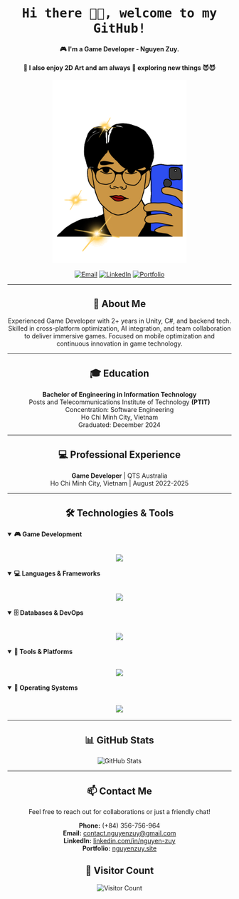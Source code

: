 <h1 align="center"><samp>Hi there 👋🏾, welcome to my GitHub!</h1>
<h4 align="center"> 🎮 I'm a Game Developer - Nguyen Zuy.</h4>
<h4 align="center"> 🎨 I also enjoy 2D Art and am always 🧠 exploring new things 😈😈</h4>

<p align="center">
  <img width="300" src="me.gif">
</p>

<div align="center">
  <p>
    <a href="mailto:contact.nguyenzuy@gmail.com"><img src="https://img.shields.io/badge/Email-D14836?style=for-the-badge&logo=gmail&logoColor=white" alt="Email"></a>
    <a href="https://linkedin.com/in/nguyen-zuy"><img src="https://img.shields.io/badge/LinkedIn-0077B5?style=for-the-badge&logo=linkedin&logoColor=white" alt="LinkedIn"></a>
    <a href="https://nguyenzuy.site/"><img src="https://img.shields.io/badge/Portfolio-FF5722?style=for-the-badge&logo=todoist&logoColor=white" alt="Portfolio"></a>
  </p>
</div>

---

<h2 align="center">💼 About Me</h2>

<p align="center">
Experienced Game Developer with 2+ years in Unity, C#, and backend tech. Skilled in cross-platform optimization, AI integration, and team collaboration to deliver immersive games. Focused on mobile optimization and continuous innovation in game technology.
</p>

---

<h2 align="center">🎓 Education</h2>

<p align="center">
  <b>Bachelor of Engineering in Information Technology</b><br>
  Posts and Telecommunications Institute of Technology <b>(PTIT)</b><br>
  Concentration: Software Engineering<br>
  Ho Chi Minh City, Vietnam<br>
  Graduated: December 2024
</p>

---

<h2 align="center">💻 Professional Experience</h2>

<div align="center">
  <b>Game Developer</b> | QTS Australia<br>
  Ho Chi Minh City, Vietnam | August 2022-2025
</div>

---

<h2 align="center">🛠️ Technologies & Tools</h2>

<details open>
  <summary><b>🎮 Game Development</b></summary>
  <br>
  <p align="center">
    <img src="https://skillicons.dev/icons?i=unity,cs,visualstudio,dotnet" />
  </p>
</details>

<details open>
  <summary><b>💻 Languages & Frameworks</b></summary>
  <br>
  <p align="center">
    <img src="https://skillicons.dev/icons?i=cs,java,js,go,nodejs" />
  </p>
</details>

<details open>
  <summary><b>🗄️ Databases & DevOps</b></summary>
  <br>
  <p align="center">
    <img src="https://skillicons.dev/icons?i=mongodb,firebase,mysql,postgres,docker,kubernetes" />
  </p>
</details>

<details open>
  <summary><b>🔧 Tools & Platforms</b></summary>
  <br>
  <p align="center">
    <img src="https://skillicons.dev/icons?i=git,github,gitlab,bitbucket,idea,vscode,figma,postman,obsidian" />
  </p>
</details>

<details open>
  <summary><b>🐧 Operating Systems</b></summary>
  <br>
  <p align="center">
    <img src="https://skillicons.dev/icons?i=linux,ubuntu,mint,bash" />
  </p>
</details>

---

<h2 align="center">📊 GitHub Stats</h2>

<div align="center">
  <img src="https://github-readme-stats.vercel.app/api?username=NguyenZuy&show_icons=true&theme=radical" alt="GitHub Stats" />
</div>

---

<h2 align="center">📫 Contact Me</h2>
<p align="center">
  Feel free to reach out for collaborations or just a friendly chat!
</p>
<p align="center">
  <b>Phone:</b> (+84) 356-756-964<br>
  <b>Email:</b> <a href="mailto:contact.nguyenzuy@gmail.com">contact.nguyenzuy@gmail.com</a><br>
  <b>LinkedIn:</b> <a href="https://linkedin.com/in/nguyen-zuy">linkedin.com/in/nguyen-zuy</a><br>
  <b>Portfolio:</b> <a href="https://nguyenzuy.site/">nguyenzuy.site</a>
</p>

<h2 align="center">👀 Visitor Count</h2>
<p align="center">
  <img src="https://profile-counter.glitch.me/NguyenZuy/count.svg" alt="Visitor Count" />
</p>
